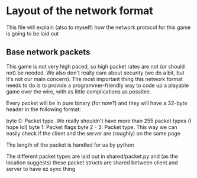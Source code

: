 # Layout of the network format

This file will explain (also to myself) how the network protocol for this game is going to be laid out

## Base network packets

This game is not very high paced, so high packet rates are not (or should not) be needed. We also don't really care about security (we do a bit,
but it's not our main concern). The most important thing this network format needs to do is to provide a programmer-friendly way to code up a playable
game over the wire, with as little complications as possible.

Every packet will be in pure binary (for now?) and they will have a 32-byte header in the following format:

byte 0: Packet type. We really shouldn't have more than 255 packet types (I hope lol)
byte 1: Packet flags
byte 2 - 3: Packet type. This way we can easily check if the client and the server are (roughly) on the same page

The length of the packet is handled for us by python

The different packet types are laid out in shared/packet.py and (as the location suggests) these packet structs are shared between client and server
to have ez sync thing